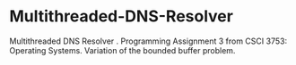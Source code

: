 # Multithreaded-DNS-Resolver
Multithreaded DNS Resolver . Programming Assignment 3 from CSCI 3753: Operating Systems. Variation of the bounded buffer problem. 
